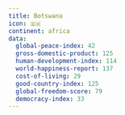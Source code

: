 ```yaml
---
title: Botswana
icon: 🇧🇼
continent: africa
data:
  global-peace-index: 42
  gross-domestic-product: 125
  human-development-index: 114
  world-happiness-report: 137
  cost-of-living: 29
  good-country-index: 125
  global-freedom-score: 79
  democracy-index: 33
---
```

